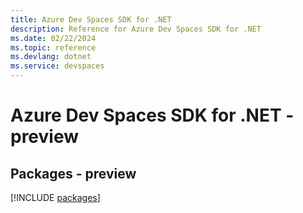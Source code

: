 ```yaml
---
title: Azure Dev Spaces SDK for .NET
description: Reference for Azure Dev Spaces SDK for .NET
ms.date: 02/22/2024
ms.topic: reference
ms.devlang: dotnet
ms.service: devspaces
---
```

# Azure Dev Spaces SDK for .NET - preview
## Packages - preview
[!INCLUDE [packages](dev-spaces-index.md)]